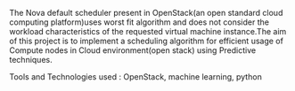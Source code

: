 The Nova default scheduler present in OpenStack(an open standard cloud computing platform)uses worst fit algorithm and does not consider the workload characteristics of the requested virtual machine instance.The aim of this project is to implement a scheduling algorithm for efficient usage of Compute nodes in Cloud environment(open stack) using Predictive techniques.

Tools and Technologies used : OpenStack, machine learning, python 